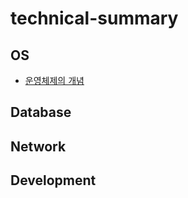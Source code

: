 # technical-summary

## OS

- [운영체제의 개념](/OS/1.%20%EC%9A%B4%EC%98%81%EC%B2%B4%EC%A0%9C%20%EA%B0%9C%EB%85%90.md)

## Database

## Network

## Development
